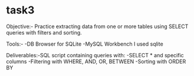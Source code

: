 # task3
Objective:-
Practice extracting data from one or more tables using SELECT queries with filters and sorting.

Tools:-
-DB Browser for SQLite
-MySQL Workbench
I used sqlite

Deliverables:-SQL script containing queries with:
-SELECT * and specific columns
-Filtering with WHERE, AND, OR, BETWEEN
-Sorting with ORDER BY
